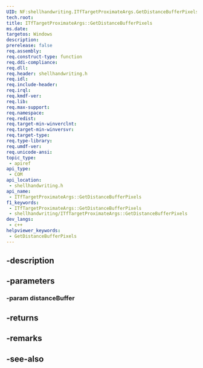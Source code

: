 ```yaml
---
UID: NF:shellhandwriting.ITfTargetProximateArgs.GetDistanceBufferPixels
tech.root: 
title: ITfTargetProximateArgs::GetDistanceBufferPixels
ms.date: 
targetos: Windows
description: 
prerelease: false
req.assembly: 
req.construct-type: function
req.ddi-compliance: 
req.dll: 
req.header: shellhandwriting.h
req.idl: 
req.include-header: 
req.irql: 
req.kmdf-ver: 
req.lib: 
req.max-support: 
req.namespace: 
req.redist: 
req.target-min-winverclnt: 
req.target-min-winversvr: 
req.target-type: 
req.type-library: 
req.umdf-ver: 
req.unicode-ansi: 
topic_type:
 - apiref
api_type:
 - COM
api_location:
 - shellhandwriting.h
api_name:
 - ITfTargetProximateArgs::GetDistanceBufferPixels
f1_keywords:
 - ITfTargetProximateArgs::GetDistanceBufferPixels
 - shellhandwriting/ITfTargetProximateArgs::GetDistanceBufferPixels
dev_langs:
 - c++
helpviewer_keywords:
 - GetDistanceBufferPixels
---
```


## -description

## -parameters

### -param distanceBuffer

## -returns

## -remarks

## -see-also

